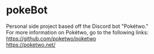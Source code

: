 # pokeBot
Personal side project based off the Discord bot "Pokétwo." <br />
For more information on Pokétwo, go to the following links: <br />
https://github.com/poketwo/poketwo <br />
https://poketwo.net/ <br />
